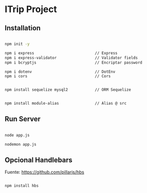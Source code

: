 # ITrip Project


## Installation

```sh

npm init -y

npm i express                           // Express
npm i express-validator                 // Validator fields
npm i bcryptjs                          // Encriptar password

npm i dotenv                            // DotEnv
npm i cors                              // Cors


npm install sequelize mysql2            // ORM Sequelize


npm install module-alias                // Alias @ src


```


## Run Server

```sh

node app.js

nodemon app.js

```






## Opcional Handlebars

Fuente: https://github.com/pillarjs/hbs

```sh

npm install hbs

```



